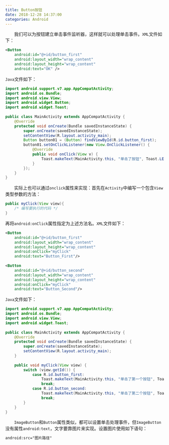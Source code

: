 ```yaml
---
title: Button按钮
date: 2018-12-28 14:37:00
categories: Android
---
```

&emsp;&emsp;我们可以为按钮建立单击事件监听器，这样就可以处理单击事件。`XML`文件如下：

``` xml
<Button
    android:id="@+id/button_first"
    android:layout_width="wrap_content"
    android:layout_height="wrap_content"
    android:text="OK" />
```

`Java`文件如下：

``` java
import android.support.v7.app.AppCompatActivity;
import android.os.Bundle;
import android.view.View;
import android.widget.Button;
import android.widget.Toast;
​
public class MainActivity extends AppCompatActivity {
    @Override
    protected void onCreate(Bundle savedInstanceState) {
        super.onCreate(savedInstanceState);
        setContentView(R.layout.activity_main);
        Button button01 = (Button) findViewById(R.id.button_first);
        button01.setOnClickListener(new View.OnClickListener() {
            @Override
            public void onClick(View v) {
                Toast.makeText(MainActivity.this, "单击了按钮", Toast.LENGTH_SHORT).show();
            }
        });
    }
}
```

&emsp;&emsp;实际上也可以通过`onclick`属性来实现：首先在`Activity`中编写一个包含`View`类型参数的方法：

``` java
public myClick(View view){
    /* 编写要执行的代码 */
}
```

再将`android:onClick`属性指定为上述方法名。`XML`文件如下：

``` xml
<Button
    android:id="@+id/button_first"
    android:layout_width="wrap_content"
    android:layout_height="wrap_content"
    android:onClick="myClick"
    android:text="Button_First"/>
​
<Button
    android:id="@+id/button_second"
    android:layout_width="wrap_content"
    android:layout_height="wrap_content"
    android:onClick="myClick"
    android:text="Button_Second"/>
```

`Java`文件如下：

``` java
import android.support.v7.app.AppCompatActivity;
import android.os.Bundle;
import android.view.View;
import android.widget.Toast;
​
public class MainActivity extends AppCompatActivity {
    @Override
    protected void onCreate(Bundle savedInstanceState) {
        super.onCreate(savedInstanceState);
        setContentView(R.layout.activity_main);
    }
​
    public void myClick(View view) {
        switch (view.getId()) {
            case R.id.button_first:
                Toast.makeText(MainActivity.this, "单击了第一个按钮", Toast.LENGTH_SHORT).show();
                break;
            case R.id.button_second:
                Toast.makeText(MainActivity.this, "单击了第二个按钮", Toast.LENGTH_SHORT).show();
                break;
        }
    }
}
```

&emsp;&emsp;`ImageButton`和`Button`属性类似，都可以设置单击处理事件，但`ImageButton`没有属性`android:text`，文字要靠图片来实现。设置图片使用如下语句：

``` xml
android:src="图片路径"
```
